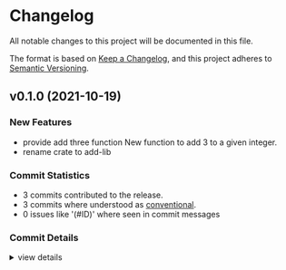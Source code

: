 # Changelog

All notable changes to this project will be documented in this file.

The format is based on [Keep a Changelog](https://keepachangelog.com/en/1.0.0/),
and this project adheres to [Semantic Versioning](https://semver.org/spec/v2.0.0.html).

## v0.1.0 (2021-10-19)

### New Features

 - <csr-id-1a9e9dff6d52c4293db296c6d5338971dc4b250f/> provide add three function
   New function to add 3 to a given integer.
 - <csr-id-9aecbb2e6a641e50fb1c97bfbc3fbca200dee7cb/> rename crate to add-lib

### Commit Statistics

<csr-read-only-do-not-edit/>

 - 3 commits contributed to the release.
 - 3 commits where understood as [conventional](https://www.conventionalcommits.org).
 - 0 issues like '(#ID)' where seen in commit messages

### Commit Details

<csr-read-only-do-not-edit/>

<details><summary>view details</summary>

 * **Uncategorized**
    - provide add three function ([`1a9e9df`](https://github.com/git//jacderida/workspace-release-exp.git/commit/1a9e9dff6d52c4293db296c6d5338971dc4b250f))
    - provide publishing metadata ([`67dc658`](https://github.com/git//jacderida/workspace-release-exp.git/commit/67dc658eee8abfead34814608d91746ac01e902b))
    - rename crate to add-lib ([`9aecbb2`](https://github.com/git//jacderida/workspace-release-exp.git/commit/9aecbb2e6a641e50fb1c97bfbc3fbca200dee7cb))
</details>


